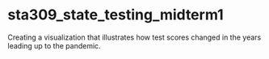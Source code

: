 # sta309_state_testing_midterm1
Creating a visualization that illustrates how test scores changed in the years leading up to the pandemic.
